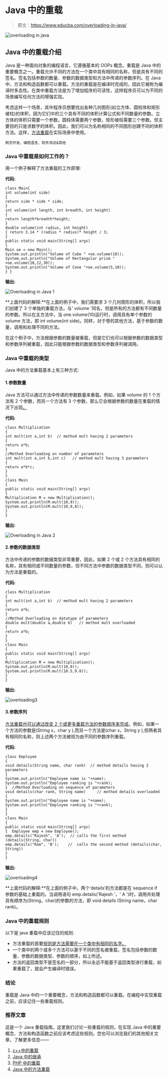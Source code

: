 # Java 中的重载

> 原文：<https://www.educba.com/overloading-in-java/>

![overloading in java](img/a69dbb95d551f8b14939e3a385e91420.png)



## Java 中的重载介绍

Java 是一种面向对象的编程语言，它遵循基本的 OOPs 概念。重载是 Java 中的重要概念之一。重载允许不同的方法在一个类中具有相同的名称，但是具有不同的签名。签名包括参数的数量、参数的数据类型和方法中传递的参数序列。在 Java 中，方法和构造函数都可以重载。方法的重载是在编译时完成的，因此它被称为编译时多态性。在类中重载方法是为了增加程序的可读性，这样程序员可以为不同的场景编写任何方法的增强实现。

考虑这样一个场景，其中程序员想要找出各种几何图形(如立方体、圆柱体和矩形棱柱)的体积，因为它们中的三个具有不同的体积计算公式和不同数量的参数。立方体的体积只需要一个参数，圆柱体需要两个参数，矩形棱柱需要三个参数。但主要目的只是求数字的体积。因此，我们可以为名称相同的不同图形创建不同的体积方法。这样，[方法重载](https://www.educba.com/method-overloading-in-python/)在实际场景中使用。

<small>网页开发、编程语言、软件测试&其他</small>

### Java 中重载是如何工作的？

用一个例子解释了方法重载的工作原理:

**代码:**

```
class Main{
int volume(int side)
{
return side * side * side;
}
int volume(int length, int breadth, int height)
{
return length*breadth*height;
}
double volume(int radius, int height)
{ return 3.14 * (radius * radius)* height / 3;
}
public static void main(String[] args)
{
Main oe = new Main();
System.out.println("Volume of Cube " +oe.volume(10));
System.out.println("Volume of Rectangular prism " +oe.volume(10,12,30));
System.out.println("Volume of Cone "+oe.volume(5,10));
} }
```

**输出:**

![Overloading in Java 1](img/917a748447ededa6f6f84b1da4ad6dbf.png)



**上面代码的解释:**在上面的例子中，我们需要求 3 个几何图形的体积，所以我们创建了 3 个单独的重载方法，与' volume '同名，但是所有的方法都有不同数量的参数。所以在主方法中，当 one.volume(10)运行时，调用具有单个参数的 volume 方法，即 int volume(int side)。同样，对于卷的其他方法，基于参数的数量，调用和处理不同的方法。

在这个例子中，方法根据参数的数量被重载，但是它们也可以根据参数的数据类型和参数序列被重载，因此只能根据参数的数据类型和参数序列被调用。

### Java 中重载的类型

Java 中的方法重载基本上有三种方式:

#### 1.参数数量

Java 方法可以通过方法中传递的参数数量来重载。例如，如果 volume 的 1 个方法有 2 个参数，而另一个方法有 3 个参数，那么它会根据参数的数量在重载的情况下出现[。](https://www.educba.com/python-overloading/)

**代码:**

```
class Multiplication
{
int mult(int a,int b)  // method mult having 2 parameters
{
return a*b;
}
//Method Overloading on number of parameters
int mult(int a,int b,int c)   // method mult having 3 parameters
{
return a*b*c;
}
}
class Main
{
public static void main(String[] args)
{
Multiplication M = new Multiplication();
System.out.println(M.mult(10,9));
System.out.println(M.mult(10,9,8));
}
}
```

**输出:**

![Overloading in Java 2](img/51b72b282fd1f98ecbb37fe75b169750.png)



#### 2.参数的数据类型

方法中传递的参数的数据类型非常重要，因此，如果 2 个或 2 个方法具有相同的名称，具有相同或不同数量的参数，但不同方法中参数的数据类型不同，则可以认为方法是重载的。

**代码:**

```
class Multiplication
{
int mult(int a,int b)  // method mult having 2 parameters
{
return a*b;
}
//Method Overloading on datatype of parameters
double mult(double a,double b)   // method mult overloaded
{
return a*b;
}
}
class Main
{
public static void main(String[] args)
{
Multiplication M = new Multiplication();
System.out.println(M.mult(10,9));
System.out.println(M.mult(10.5,9.8));
}
}
```

**输出:**

![overloading3](img/72eda3604bf866743165562bd409d941.png)



#### 3.参数序列

[方法重载也可以通过改变 2 个或更多重载方法的参数顺序来完成](https://www.educba.com/method-overloading-in-php/)。例如，如果一个方法的参数是(String x，char y ),而另一个方法是(char x，String y ),但两者具有相同的名称，则上述两个方法被视为由不同的参数序列重载。

**代码:**

```
class Employee
{
void details(String name, char rank)  // method details having 2 parameters
{
System.out.println("Employee name is "+name);
System.out.println("Employee ranking is "+rank);
}  //Method Overloading on sequence of parameters
void details(char rank, String name)     // method details overloaded
{
System.out.println("Employee name is "+name);
System.out.println("Employee ranking is "+rank);
}
}
class Main
{
public static void main(String[] args)
{  Employee emp = new Employee();
emp.details("Rajesh", 'A');  // calls the first method (details(String, char))
emp.details("Ram", 'B');    //  calls the second method (details(char, String))
}
}
```

**输出:**

![overloading4](img/eeb013dab89d50259360f327e2489bb5.png)



**上面代码的解释:**在上面的例子中，两个‘details’的方法都是在 sequence if 参数的基础上重载的。当调用语句 emp.details('Rajesh '，' A ')时，调用并处理具有顺序为(String，char)的参数的方法，即 void details (String name，char rank)。

### Java 中的重载规则

以下是 java 重载中应该记住的规则:

*   方法重载的首要[规则是方法需要在一个类中有相同的名字。](https://www.educba.com/method-overloading-in-c-plus-plus/)
*   一个类中的两个或多个方法可以基于不同的签名被重载，签名包括参数的数量、参数的数据类型、参数的顺序，如上所述。
*   方法的返回类型不是签名的一部分，所以永远不能基于返回类型进行重载，如果重载了，就会产生编译时错误。

### 结论

重载是 Java 中的一个重要概念，方法和构造函数都可以重载。在编程中实现重载之前，应该记住一些重载规则。

### 推荐文章

这是一个 Java 重载指南。这里我们讨论一些重载的规则，在实现 Java 中的重要概念、方法和构造函数之前应该考虑这些规则。您也可以浏览我们的其他相关文章，了解更多信息——

1.  [c++中的重载](https://www.educba.com/overloading-in-c-plus-plus/)
2.  [Java 中的继承](https://www.educba.com/inheritance-in-java/)
3.  [PHP 中的重载](https://www.educba.com/overloading-in-php/)
4.  [Java 中的方法重载](https://www.educba.com/method-overloading-in-java/)






